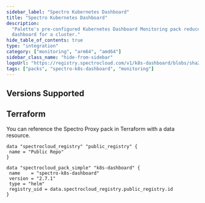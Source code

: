 ```yaml
---
sidebar_label: "Spectro Kubernetes Dashboard"
title: "Spectro Kubernetes Dashboard"
description:
  "Palette's pre-configured Kubernetes Dashboard Monitoring pack reduces the complexity of standing up the Kubernetes
  dashboard for a cluster."
hide_table_of_contents: true
type: "integration"
category: ["monitoring", "arm64", "amd64"]
sidebar_class_name: "hide-from-sidebar"
logoUrl: "https://registry.spectrocloud.com/v1/k8s-dashboard/blobs/sha256:2de5d88b2573af42d4cc269dff75744c4174ce47cbbeed5445e51a2edd8b7429?type=image.webp"
tags: ["packs", "spectro-k8s-dashboard", "monitoring"]
---
```


## Versions Supported

<Tabs groupId="parent">
<TabItem label="2.7.x" value="2.7.x">

</TabItem>
</Tabs>

## Terraform

You can reference the Spectro Proxy pack in Terraform with a data resource.

```hcl
data "spectrocloud_registry" "public_registry" {
 name = "Public Repo"
}

data "spectrocloud_pack_simple" "k8s-dashboard" {
 name    = "spectro-k8s-dashboard"
 version = "2.7.1"
 type = "helm"
 registry_uid = data.spectrocloud_registry.public_registry.id
}
```
